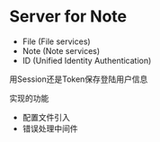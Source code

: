 ﻿# Server for Note

- File (File services)
- Note (Note services)
- ID (Unified Identity Authentication)

用Session还是Token保存登陆用户信息

实现的功能

- 配置文件引入
- 错误处理中间件